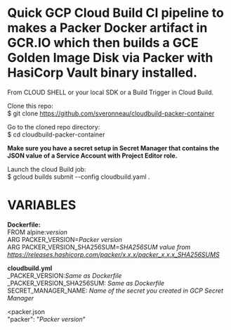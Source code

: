 # Quick GCP Cloud Build CI pipeline to makes a Packer Docker artifact in GCR.IO which then builds a GCE Golden Image Disk via Packer with HasiCorp Vault binary installed.

From CLOUD SHELL or your local SDK or a Build Trigger in Cloud Build.

Clone this repo:<br>
$ git clone https://github.com/sveronneau/cloudbuild-packer-container

Go to the cloned repo directory:<br>
$ cd cloudbuild-packer-container

<b>Make sure you have a secret setup in Secret Manager that contains the JSON value of a Service Account with Project Editor role.</b><br>

Launch the cloud Build job:<br>
$ gcloud builds submit --config cloudbuild.yaml .

# VARIABLES<br>
<b>Dockerfile:</b><br>
FROM alpine:<i>version</i><br>
ARG PACKER_VERSION=<i>Packer version</i><br>
ARG PACKER_VERSION_SHA256SUM=<i>SHA256SUM value from https://releases.hashicorp.com/packer/x.x.x/packer_x.x.x_SHA256SUMS</i>

<b>cloudbuild.yml</b><br>
_PACKER_VERSION:<i>Same as Dockerfile</i><br>
_PACKER_VERSION_SHA256SUM: <i>Same as Dockerfile</i><br>
SECRET_MANAGER_NAME: <i>Name of the secret you created in GCP Secret Manager</i>

<packer.json</b><br>
 "packer": "<i>Packer version</i>"
